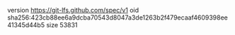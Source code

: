 version https://git-lfs.github.com/spec/v1
oid sha256:423cb88ee6a9dcba70543d8047a3de1263b2f479ecaaf4609398ee41345d44b5
size 53831
